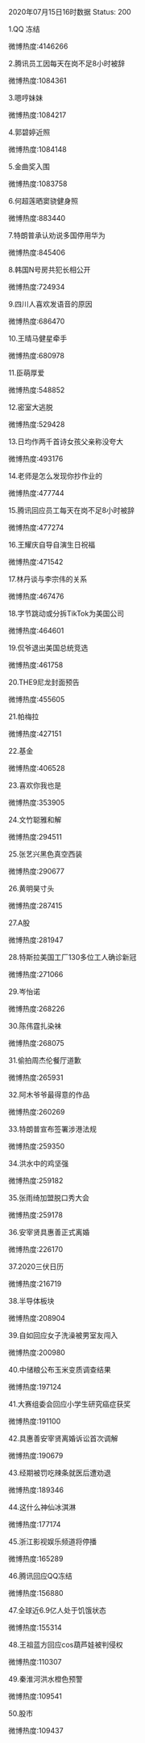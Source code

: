 2020年07月15日16时数据
Status: 200

1.QQ 冻结

微博热度:4146266

2.腾讯员工因每天在岗不足8小时被辞

微博热度:1084361

3.嗯哼妹妹

微博热度:1084217

4.郭碧婷近照

微博热度:1084148

5.金曲奖入围

微博热度:1083758

6.何超莲晒窦骁健身照

微博热度:883440

7.特朗普承认劝说多国停用华为

微博热度:845406

8.韩国N号房共犯长相公开

微博热度:724934

9.四川人喜欢发语音的原因

微博热度:686470

10.王晴马健星牵手

微博热度:680978

11.臣萌厚爱

微博热度:548852

12.密室大逃脱

微博热度:529428

13.日均作两千首诗女孩父亲称没夸大

微博热度:493176

14.老师是怎么发现你抄作业的

微博热度:477744

15.腾讯回应员工每天在岗不足8小时被辞

微博热度:477274

16.王耀庆自导自演生日祝福

微博热度:471542

17.林丹谈与李宗伟的关系

微博热度:467476

18.字节跳动或分拆TikTok为美国公司

微博热度:464601

19.侃爷退出美国总统竞选

微博热度:461758

20.THE9尼龙封面预告

微博热度:455605

21.帕梅拉

微博热度:427151

22.基金

微博热度:406528

23.喜欢你我也是

微博热度:353905

24.文竹聪雅和解

微博热度:294511

25.张艺兴黑色真空西装

微博热度:290677

26.黄明昊寸头

微博热度:287415

27.A股

微博热度:281947

28.特斯拉美国工厂130多位工人确诊新冠

微博热度:271066

29.岑怡诺

微博热度:268226

30.陈伟霆扎染袜

微博热度:268075

31.偷拍周杰伦餐厅道歉

微博热度:265931

32.阿木爷爷最得意的作品

微博热度:260269

33.特朗普宣布签署涉港法规

微博热度:259350

34.洪水中的鸡坚强

微博热度:259182

35.张雨绮加盟脱口秀大会

微博热度:259178

36.安宰贤具惠善正式离婚

微博热度:226170

37.2020三伏日历

微博热度:216719

38.半导体板块

微博热度:208904

39.自如回应女子洗澡被男室友闯入

微博热度:200980

40.中储粮公布玉米变质调查结果

微博热度:197124

41.大赛组委会回应小学生研究癌症获奖

微博热度:191100

42.具惠善安宰贤离婚诉讼首次调解

微博热度:190679

43.经期被罚吃辣条就医后遭劝退

微博热度:189346

44.这什么神仙冰淇淋

微博热度:177174

45.浙江影视娱乐频道将停播

微博热度:165289

46.腾讯回应QQ冻结

微博热度:156880

47.全球近6.9亿人处于饥饿状态

微博热度:155314

48.王祖蓝方回应cos葫芦娃被判侵权

微博热度:110307

49.秦淮河洪水橙色预警

微博热度:109541

50.股市

微博热度:109437

